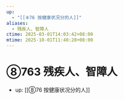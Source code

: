 ```yaml
---
up:
  - "[[⑧76 按健康状况分的人]]"
aliases:
  - 残疾人、智障人
ctime: 2025-03-01T14:03:42+08:00
mtime: 2025-10-01T11:40:28+08:00
---
```


# ⑧763 残疾人、智障人

- up: [[⑧76 按健康状况分的人]]
